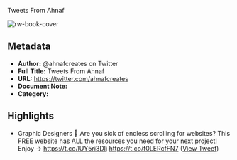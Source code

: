 Tweets From Ahnaf

![rw-book-cover](https://pbs.twimg.com/profile_images/1682402863170088960/FHOdkWOY.png)

## Metadata
- **Author:** @ahnafcreates on Twitter
- **Full Title:** Tweets From Ahnaf
- **URL:** https://twitter.com/ahnafcreates
- **Document Note:** 
- **Category:**

## Highlights
- Graphic Designers 🚨
  Are you sick of endless scrolling for websites?
  This FREE website has ALL the resources you need for your next project!
  Enjoy → https://t.co/lUY5ri3DIj https://t.co/f0LERcfFN7 ([View Tweet](https://twitter.com/ahnafcreates/status/1695431198540193893))
